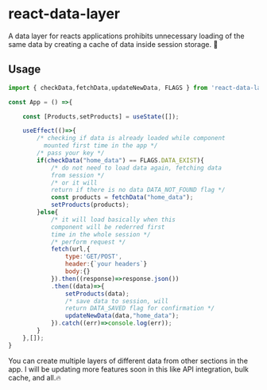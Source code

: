 # react-data-layer

A data layer for reacts applications prohibits unnecessary loading of the same data by creating a cache of data inside session storage. 🚀

## Usage

```javascript
import { checkData,fetchData,updateNewData, FLAGS } from 'react-data-layer-api';

const App = () =>{

    const [Products,setProducts] = useState([]);

    useEffect(()=>{
        /* checking if data is already loaded while component
          mounted first time in the app */
        /* pass your key */
        if(checkData("home_data") == FLAGS.DATA_EXIST){
            /* do not need to load data again, fetching data
            from session */
            /* or it will
            return if there is no data DATA_NOT_FOUND flag */
            const products = fetchData("home_data");
            setProducts(products);
        }else{
            /* it will load basically when this
            component will be rederred first
            time in the whole session */
            /* perform request */
            fetch(url,{
                type:'GET/POST',
                header:{`your headers`}
                body:{}
            }).then((response)=>response.json())
            .then((data)=>{
                setProducts(data);
                /* save data to session, will
                return DATA_SAVED flag for confirmation */
                updateNewData(data,"home_data");
            }).catch((err)=>console.log(err));
        }
    },[]);
}
```

You can create multiple layers of different data from other sections in the app. I will be updating more features soon in this like API integration, bulk cache, and all.🔥
